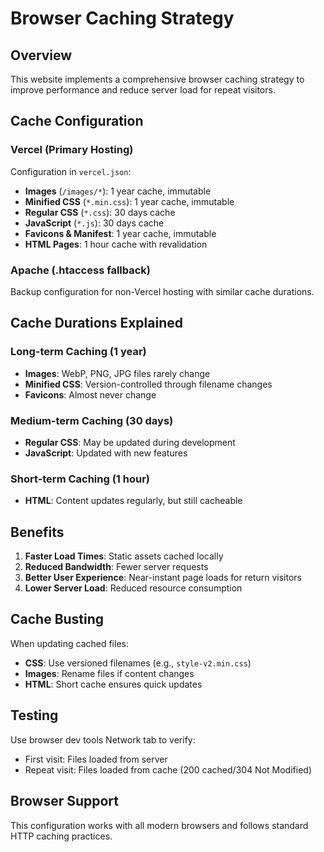 # Browser Caching Strategy

## Overview
This website implements a comprehensive browser caching strategy to improve performance and reduce server load for repeat visitors.

## Cache Configuration

### Vercel (Primary Hosting)
Configuration in `vercel.json`:

- **Images** (`/images/*`): 1 year cache, immutable
- **Minified CSS** (`*.min.css`): 1 year cache, immutable
- **Regular CSS** (`*.css`): 30 days cache
- **JavaScript** (`*.js`): 30 days cache
- **Favicons & Manifest**: 1 year cache, immutable
- **HTML Pages**: 1 hour cache with revalidation

### Apache (.htaccess fallback)
Backup configuration for non-Vercel hosting with similar cache durations.

## Cache Durations Explained

### Long-term Caching (1 year)
- **Images**: WebP, PNG, JPG files rarely change
- **Minified CSS**: Version-controlled through filename changes
- **Favicons**: Almost never change

### Medium-term Caching (30 days)
- **Regular CSS**: May be updated during development
- **JavaScript**: Updated with new features

### Short-term Caching (1 hour)
- **HTML**: Content updates regularly, but still cacheable

## Benefits

1. **Faster Load Times**: Static assets cached locally
2. **Reduced Bandwidth**: Fewer server requests
3. **Better User Experience**: Near-instant page loads for return visitors
4. **Lower Server Load**: Reduced resource consumption

## Cache Busting

When updating cached files:
- **CSS**: Use versioned filenames (e.g., `style-v2.min.css`)
- **Images**: Rename files if content changes
- **HTML**: Short cache ensures quick updates

## Testing

Use browser dev tools Network tab to verify:
- First visit: Files loaded from server
- Repeat visit: Files loaded from cache (200 cached/304 Not Modified)

## Browser Support

This configuration works with all modern browsers and follows standard HTTP caching practices.